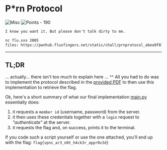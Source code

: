 # P*rn Protocol

![Misc](https://img.shields.io/badge/Misc--ff0049?style=for-the-badge) ![Points - 190](https://img.shields.io/badge/Points-190-9cf?style=for-the-badge)

```txt
I know you want it. But please don't talk dirty to me. 

nc flu.xxx 2005 
files: https://pwnhub.fluxfingers.net/static/chall/prnprotocol_abea9f87630a37c0209bb35a8f6ad847.zip
```

---

## TL;DR

... actually... there isn't too much to explain here ... ^^ All you had to do was to implement the protocol described in the [provided PDF](public/Documentation.pdf) to then use this implementation to retrieve the flag.

Ok, here's a short summary of what our final implementation [main.py](./main.py) essentially does:

1. it requests a `member id` (username, password) from the server.
2. it then uses these credentials together with a `login` request to _"authenticate"_ at the server.
3. it requests the flag and, on success, prints it to the terminal.

If you code such a script yourself or use the one attached, you'll end up with the flag: `flag{vpns_ar3_n0t_h4ck3r_appr0v3d}`
